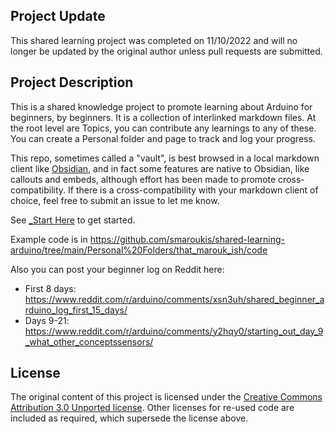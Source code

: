 ## Project Update

This shared learning project was completed on 11/10/2022 and will no longer be updated by the original author unless pull requests are submitted. 

## Project Description

This is a shared knowledge project to promote learning about Arduino for beginners, by beginners. It is a collection of interlinked markdown files. At the root level are Topics, you can contribute any learnings to any of these. You can create a Personal folder and page to track and log your progress.

This repo, sometimes called a "vault", is best browsed in a local markdown client like [Obsidian](https://obsidian.md), and in fact some features are native to Obsidian, like callouts and embeds, although effort has been made to promote cross-compatibility. If there is a cross-compatibility with your markdown client of choice, feel free to submit an issue to let me know.

See [_Start Here](_Start%20Here.md) to get started.

Example code is in https://github.com/smaroukis/shared-learning-arduino/tree/main/Personal%20Folders/that_marouk_ish/code

Also you can post your beginner log on Reddit here: 
- First 8 days: https://www.reddit.com/r/arduino/comments/xsn3uh/shared_beginner_arduino_log_first_15_days/
- Days 9-21: https://www.reddit.com/r/arduino/comments/y2hqy0/starting_out_day_9_what_other_conceptssensors/

## License

The original content of this project is licensed under the [Creative Commons Attribution 3.0 Unported license](https://creativecommons.org/licenses/by/3.0/). Other licenses for re-used code are included as required, which supersede the license above.
